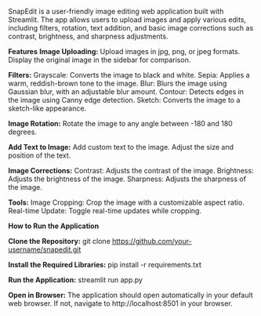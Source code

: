 SnapEdit is a user-friendly image editing web application built with Streamlit. The app allows users to upload images and apply various edits, 
including filters, rotation, text addition, and basic image corrections such as contrast, brightness, and sharpness adjustments.

**Features**
**Image Uploading:**
Upload images in jpg, png, or jpeg formats.
Display the original image in the sidebar for comparison.

**Filters:**
Grayscale: Converts the image to black and white.
Sepia: Applies a warm, reddish-brown tone to the image.
Blur: Blurs the image using Gaussian blur, with an adjustable blur amount.
Contour: Detects edges in the image using Canny edge detection.
Sketch: Converts the image to a sketch-like appearance.

**Image Rotation:**
Rotate the image to any angle between -180 and 180 degrees.

**Add Text to Image:**
Add custom text to the image.
Adjust the size and position of the text.

**Image Corrections:**
Contrast: Adjusts the contrast of the image.
Brightness: Adjusts the brightness of the image.
Sharpness: Adjusts the sharpness of the image.

**Tools:**
Image Cropping: Crop the image with a customizable aspect ratio.
Real-time Update: Toggle real-time updates while cropping.

**How to Run the Application**

**Clone the Repository:**
git clone https://github.com/your-username/snapedit.git

**Install the Required Libraries:**
pip install -r requirements.txt

**Run the Application:**
streamlit run app.py

**Open in Browser:**
The application should open automatically in your default web browser.
If not, navigate to http://localhost:8501 in your browser.
